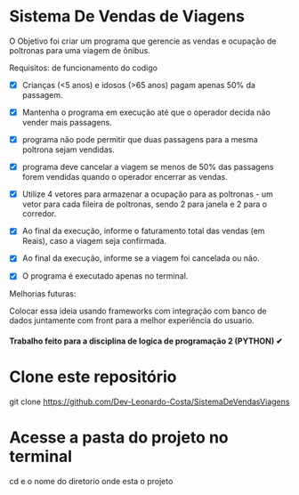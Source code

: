 # Sistema De Vendas de Viagens
O Objetivo foi criar um programa que gerencie as vendas e ocupação de poltronas para uma viagem de ônibus.

Requisitos: de funcionamento do codigo 

- [x] Crianças (<5 anos) e idosos (>65 anos) pagam apenas 50% da passagem.<br>
- [x] Mantenha o programa em execução até que o operador decida não vender mais passagens.<br>
- [x] programa não pode permitir que duas passagens para a mesma poltrona sejam vendidas.<br>
- [x] programa deve cancelar a viagem se menos de 50% das passagens forem vendidas quando o operador encerrar as vendas.<br>
- [x] Utilize 4 vetores para armazenar a ocupação para as poltronas - um vetor para cada fileira de poltronas, sendo 2 para janela e 2 para o corredor.<br>
- [x] Ao final da execução, informe o faturamento total das vendas (em Reais), caso a viagem seja confirmada.<br>
- [x] Ao final da execução, informe se a viagem foi cancelada ou não.<br>
- [x] O programa é executado apenas no terminal.<br>


Melhorias futuras:

Colocar essa ideia usando frameworks com integração com banco de dados juntamente com front para a melhor experiência do usuario.

<h4  align="left">
Trabalho feito para a disciplina de logica de programação 2 (PYTHON) ✔
</h4>

 # Clone este repositório
 git clone https://github.com/Dev-Leonardo-Costa/SistemaDeVendasViagens
 # Acesse a pasta do projeto no terminal
 cd e o nome do diretorio onde esta o projeto 
